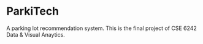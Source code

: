 # ParkiTech
A parking lot recommendation system. This is the final project of CSE 6242 Data &amp; Visual Anaytics.
